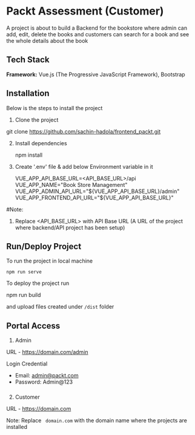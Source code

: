 # Packt Assessment (Customer)

A project is about to build a Backend for the bookstore where admin can add, edit, delete the books and customers can search for a book and see the whole details about the book

## Tech Stack

**Framework:** Vue.js (The Progressive JavaScript Framework), Bootstrap

## Installation

Below is the steps to install the project

1. Clone the project

  git clone https://github.com/sachin-hadola/frontend_packt.git

2. Install dependencies

    npm install

3. Create '.env' file & add below Environment variable in it

    VUE_APP_API_BASE_URL=<API_BASE_URL>/api
    VUE_APP_NAME="Book Store Management"
    VUE_APP_ADMIN_API_URL="${VUE_APP_API_BASE_URL}/admin"
    VUE_APP_FRONTEND_API_URL="${VUE_APP_API_BASE_URL}"

#Note:
1. Replace <API_BASE_URL> with API Base URL (A URL of the project where backend/API project has been setup)

## Run/Deploy Project

To run the project in local machine

    npm run serve

To deploy the project run

  npm run build

and upload files created under ```/dist``` folder


## Portal Access

 1. Admin

URL - https://domain.com/admin

Login Credential
- Email: admin@packt.com
- Password: Admin@123

###

2. Customer

URL - https://domain.com

Note: Replace ``` domain.com``` with the domain name where the projects are installed
